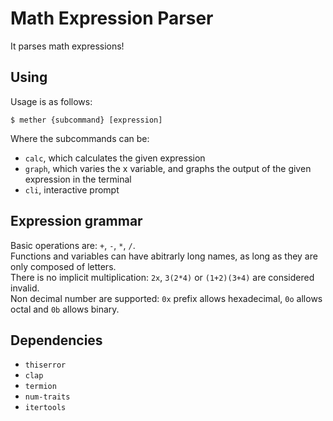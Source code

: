 # **M**a**th** Expression Pars**er**

It parses math expressions!  

## Using

Usage is as follows:
```
$ mether {subcommand} [expression]
````

Where the subcommands can be:
- `calc`, which calculates the given expression
- `graph`, which varies the x variable, and graphs the output of the given expression in the terminal
- `cli`, interactive prompt

## Expression grammar

Basic operations are: `+`, `-`, `*`, `/`.  
Functions and variables can have abitrarly long names, as long as they are only composed of letters.  
There is no implicit multiplication: `2x`, `3(2*4)` or `(1+2)(3+4)` are considered invalid.  
Non decimal number are supported: `0x` prefix allows hexadecimal, `0o` allows octal and `0b` allows binary.

## Dependencies

- `thiserror`
- `clap`
- `termion`
- `num-traits`
- `itertools`
